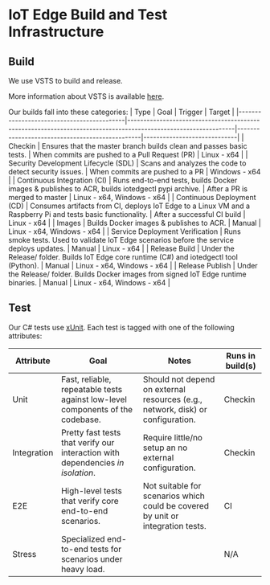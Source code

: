 IoT Edge Build and Test Infrastructure
============================================

Build
-----

We use VSTS to build and release.

More information about VSTS is available [here](https://docs.microsoft.com/en-us/vsts/build-release/overview).

Our builds fall into these categories:
| Type                                      | Goal                                                                                                          | Trigger                                        | Target                      |
|-------------------------------------------|---------------------------------------------------------------------------------------------------------------|------------------------------------------------|-----------------------------|
| Checkin                                   | Ensures that the master branch builds clean and passes basic tests.                                           | When commits are pushed to a Pull Request (PR) | Linux - x64                 |
| Security Development Lifecycle (SDL)      | Scans and analyzes the code to detect security issues.                                                        | When commits are pushed to a PR                | Windows - x64               |
| Continuous Integration (CI)               | Runs end-to-end tests, builds Docker images & publishes to ACR, builds iotedgectl pypi archive.               | After a PR is merged to master                 | Linux - x64, Windows - x64  |
| Continuous Deployment (CD)                | Consumes artifacts from CI, deploys IoT Edge to a Linux VM and a Raspberry Pi and tests basic functionality.  | After a successful CI build                    | Linux - x64                 |
| Images                                    | Builds Docker images & publishes to ACR.                                                                      | Manual                                         | Linux - x64, Windows - x64  |
| Service Deployment Verification           | Runs smoke tests. Used to validate IoT Edge scenarios before the service deploys updates.                     | Manual                                         | Linux - x64                 |
| Release Build                             | Under the Release/ folder. Builds IoT Edge core runtime (C#) and iotedgectl tool (Python).                    | Manual                                         | Linux - x64, Windows - x64  |
| Release Publish                           | Under the Release/ folder. Builds Docker images from signed IoT Edge runtime binaries.                        | Manual                                         | Linux - x64, Windows - x64  |


Test
----

Our C# tests use [xUnit](https://xunit.github.io/docs/getting-started-dotnet-core). Each test is tagged with one of the following attributes:

| Attribute   | Goal                                                                                | Notes                                                                                         | Runs in build(s)  |
|-------------|-------------------------------------------------------------------------------------|-----------------------------------------------------------------------------------------------|-------------------|
| Unit        | Fast, reliable, repeatable tests against low-level components of the codebase.      | Should not depend on external resources (e.g., network, disk) or configuration.               | Checkin           |
| Integration | Pretty fast tests that verify our interaction with dependencies _in isolation_.     | Require little/no setup an no external configuration.                                         | Checkin           |
| E2E         | High-level tests that verify core end-to-end scenarios.                             | Not suitable for scenarios which could be covered by unit or integration tests.               | CI                |
| Stress      | Specialized end-to-end tests for scenarios under heavy load.                        |                                                                                               | N/A               |
